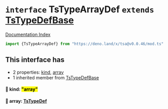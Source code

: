# `interface` TsTypeArrayDef `extends` [TsTypeDefBase](../private.interface.TsTypeDefBase/README.md)

[Documentation Index](../README.md)

```ts
import {TsTypeArrayDef} from "https://deno.land/x/tsa@v0.0.46/mod.ts"
```

## This interface has

- 2 properties:
[kind](#-kind-array),
[array](#-array-tstypedef)
- 1 inherited member from [TsTypeDefBase](../private.interface.TsTypeDefBase/README.md)


#### 📄 kind: <mark>"array"</mark>



#### 📄 array: [TsTypeDef](../type.TsTypeDef/README.md)



